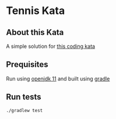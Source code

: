 # Tennis Kata

## About this Kata
A simple solution for [this coding kata](https://katalyst.codurance.com/tennis)



## Prequisites
Run using [openjdk 11](https://openjdk.java.net/projects/jdk/11/) and built using [gradle](https://gradle.org/)

## Run tests
```./gradlew test```

